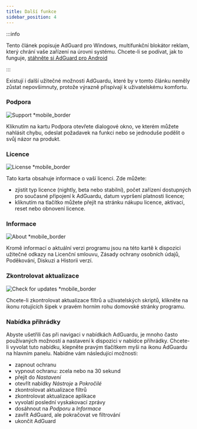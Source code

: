 ```yaml
---
title: Další funkce
sidebar_position: 4
---
```


:::info

Tento článek popisuje AdGuard pro Windows, multifunkční blokátor reklam, který chrání vaše zařízení na úrovni systému. Chcete-li se podívat, jak to funguje, [stáhněte si AdGuard pro Android](https://agrd.io/download-kb-adblock)

:::

Existují i další užitečné možnosti AdGuardu, které by v tomto článku neměly zůstat nepovšimnuty, protože výrazně přispívají k uživatelskému komfortu.

### Podpora

![Support \*mobile\_border](https://cdn.adtidy.org/content/kb/ad_blocker/windows/overview/support.png)

Kliknutím na kartu Podpora otevřete dialogové okno, ve kterém můžete nahlásit chybu, odeslat požadavek na funkci nebo se jednoduše podělit o svůj názor na produkt.

### Licence

![License \*mobile\_border](https://cdn.adtidy.org/content/kb/ad_blocker/windows/overview/license.png)

Tato karta obsahuje informace o vaší licenci. Zde můžete:

- zjistit typ licence (nightly, beta nebo stabilní), počet zařízení dostupných pro současné připojení k AdGuardu, datum vypršení platnosti licence;
- kliknutím na tlačítko můžete přejít na stránku nákupu licence, aktivaci, reset nebo obnovení licence.

### Informace

![About \*mobile\_border](https://cdn.adtidy.org/content/kb/ad_blocker/windows/overview/about.png)

Kromě informací o aktuální verzi programu jsou na této kartě k dispozici užitečné odkazy na Licenční smlouvu, Zásady ochrany osobních údajů, Poděkování, Diskuzi a Historii verzí.

### Zkontrolovat aktualizace

![Check for updates \*mobile\_border](https://cdn.adtidy.org/content/kb/ad_blocker/windows/overview/check-updates.png)

Chcete-li zkontrolovat aktualizace filtrů a uživatelských skriptů, klikněte na ikonu rotujících šipek v pravém horním rohu domovské stránky programu.

### Nabídka přihrádky

Abyste ušetřili čas při navigaci v nabídkách AdGuardu, je mnoho často používaných možností a nastavení k dispozici v nabídce přihrádky. Chcete-li vyvolat tuto nabídku, klepněte pravým tlačítkem myši na ikonu AdGuardu na hlavním panelu. Nabídne vám následující možnosti:

- zapnout ochranu
- vypnout ochranu: zcela nebo na 30 sekund
- přejít do _Nastavení_
- otevřít nabídky _Nástroje_ a _Pokročilé_
- zkontrolovat aktualizace filtrů
- zkontrolovat aktualizace aplikace
- vyvolatí poslední vyskakovací zprávy
- dosáhnout na _Podporu_ a _Informace_
- zavřít AdGuard, ale pokračovat ve filtrování
- ukončit AdGuard
